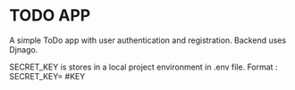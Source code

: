 # TODO APP

A simple ToDo app with user authentication and registration.
Backend uses Djnago.

SECRET_KEY is stores in a local project environment in .env file. 
Format : SECRET_KEY= #KEY
